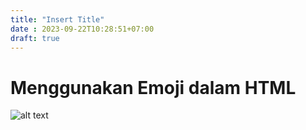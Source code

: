 ```yaml
---
title: "Insert Title"
date : 2023-09-22T10:28:51+07:00
draft: true
---
```


# Menggunakan Emoji dalam HTML


![alt text]([image.jpg](https://lh3.googleusercontent.com/keep-bbsk/AG3SVnDMg-jo7NhgsqJxBHpYgTpK_YLK637L6r3X_nXAKHJpECvWuwU4ubsquxuqgfziClgSUOefedM9UayJpHzwMrxfgMyPlrKs-64iK93nHet3VlJI=s512)https://lh3.googleusercontent.com/keep-bbsk/AG3SVnDMg-jo7NhgsqJxBHpYgTpK_YLK637L6r3X_nXAKHJpECvWuwU4ubsquxuqgfziClgSUOefedM9UayJpHzwMrxfgMyPlrKs-64iK93nHet3VlJI=s512)
